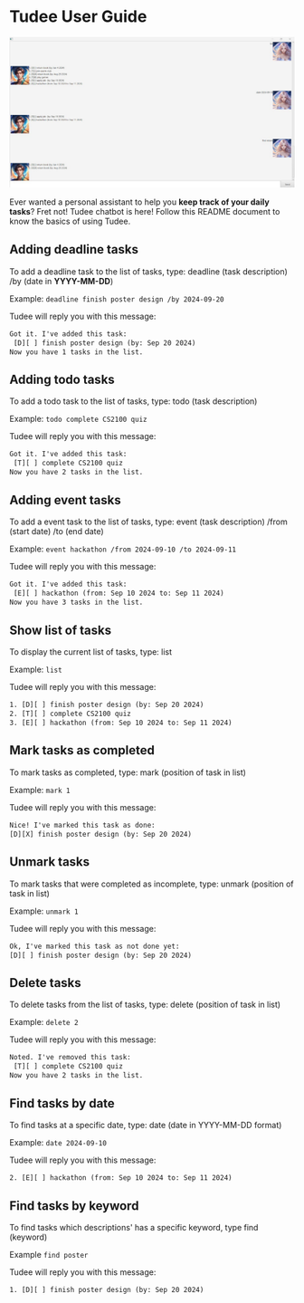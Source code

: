 # Tudee User Guide

![Screenshot of a typical user conversation with Tudee](/docs/Ui.png)

Ever wanted a personal assistant to help you **keep track of your daily tasks**? Fret not! Tudee chatbot is here!
Follow this README document to know the basics of using Tudee.

## Adding deadline tasks

To add a deadline task to the list of tasks, type: deadline (task description) /by (date in **YYYY-MM-DD**)


Example: `deadline finish poster design /by 2024-09-20`

Tudee will reply you with this message:
```
Got it. I've added this task:
 [D][ ] finish poster design (by: Sep 20 2024)
Now you have 1 tasks in the list.
```

## Adding todo tasks

To add a todo task to the list of tasks, type: todo (task description)

Example: `todo complete CS2100 quiz`

Tudee will reply you with this message:
```
Got it. I've added this task:
 [T][ ] complete CS2100 quiz
Now you have 2 tasks in the list.
```

## Adding event tasks

To add a event task to the list of tasks, type: event (task description) /from (start date) /to (end date)

Example: `event hackathon /from 2024-09-10 /to 2024-09-11`

Tudee will reply you with this message:
```
Got it. I've added this task:
 [E][ ] hackathon (from: Sep 10 2024 to: Sep 11 2024)
Now you have 3 tasks in the list.
```

## Show list of tasks

To display the current list of tasks, type: list

Example: `list`

Tudee will reply you with this message:
```
1. [D][ ] finish poster design (by: Sep 20 2024)
2. [T][ ] complete CS2100 quiz
3. [E][ ] hackathon (from: Sep 10 2024 to: Sep 11 2024)
```

## Mark tasks as completed

To mark tasks as completed, type: mark (position of task in list)

Example: `mark 1`

Tudee will reply you with this message:
```
Nice! I've marked this task as done:
[D][X] finish poster design (by: Sep 20 2024)
```

## Unmark tasks

To mark tasks that were completed as incomplete, type: unmark (position of task in list)

Example: `unmark 1`

Tudee will reply you with this message:
```
Ok, I've marked this task as not done yet:
[D][ ] finish poster design (by: Sep 20 2024)

```

## Delete tasks

To delete tasks from the list of tasks, type: delete (position of task in list)

Example: `delete 2`

Tudee will reply you with this message:
```
Noted. I've removed this task:
 [T][ ] complete CS2100 quiz
Now you have 2 tasks in the list.
```

## Find tasks by date

To find tasks at a specific date, type: date (date  in YYYY-MM-DD format)

Example: `date 2024-09-10`

Tudee will reply you with this message:
```
2. [E][ ] hackathon (from: Sep 10 2024 to: Sep 11 2024)
```

## Find tasks by keyword

To find tasks which descriptions' has a specific keyword, type find (keyword)

Example `find poster`

Tudee will reply you with this message:
```
1. [D][ ] finish poster design (by: Sep 20 2024)
```